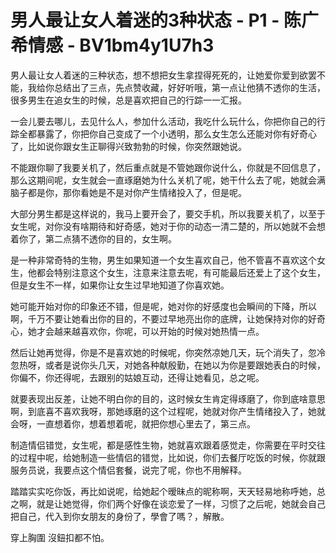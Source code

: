 # 男人最让女人着迷的3种状态 - P1 - 陈广希情感 - BV1bm4y1U7h3

男人最让女人着迷的三种状态，想不想把女生拿捏得死死的，让她爱你爱到欲罢不能，我给你总结出了三点，先点赞收藏，好好听哦，第一点让他猜不透你的生活，很多男生在追女生的时候，总是喜欢把自己的行踪一一汇报。

一会儿要去哪儿，去见什么人，参加什么活动，我吃什么玩什么，你把你自己的行踪全都暴露了，你把你自己变成了一个小透明，那么女生怎么还能对你有好奇心了，比如说你跟女生正聊得兴致勃勃的时候，你突然跟她说。

不能跟你聊了我要关机了，然后重点就是不管她跟你说什么，你就是不回信息了，那么这期间呢，女生就会一直琢磨她为什么关机了呢，她干什么去了呢，她就会满脑子都是你，那你看她是不是对你产生情绪投入了，但是呢。

大部分男生都是这样说的，我马上要开会了，要交手机，所以我要关机了，以至于女生呢，对你没有啥期待和好奇感，她对于你的动态一清二楚的，所以她就不会想着你了，第二点猜不透你的目的，女生啊。

是一种非常奇特的生物，男生如果知道一个女生喜欢自己，他不管喜不喜欢这个女生，他都会特别注意这个女生，注意来注意去呢，有可能最后还爱上了这个女生，但是女生不一样，如果你让女生过早地知道了你喜欢她。

她可能开始对你的印象还不错，但是呢，她对你的好感度也会瞬间的下降，所以啊，千万不要让她看出你的目的，不要过早地亮出你的底牌，让她保持对你的好奇心，她才会越来越喜欢你，你呢，可以开始的时候对她热情一点。

然后让她再觉得，你是不是喜欢她的时候呢，你突然凉她几天，玩个消失了，忽冷忽热呀，或者是说你头几天，对她各种献殷勤，在她以为你是要跟她表白的时候，你偏不，你还得呢，去跟别的姑娘互动，还得让她看见，总之呢。

就要表现出反差，让她不明白你的目的，这时候女生肯定得琢磨了，你到底啥意思啊，到底喜不喜欢我呀，那她琢磨的这个过程呢，她就对你产生情绪投入了，她就会呀，一直想着你，想着想着呢，就把你想心里去了，第三点。

制造情侣错觉，女生呢，都是感性生物，她就喜欢跟着感觉走，你需要在平时交往的过程中呢，给她制造一些情侣的错觉，比如说，你们去餐厅吃饭的时候，你就跟服务员说，我要点这个情侣套餐，说完了呢，你也不用解释。

踏踏实实吃你饭，再比如说呢，给她起个暧昧点的昵称啊，天天轻易地称呼她，总之啊，就是让她觉得，你们两个好像在谈恋爱了一样，习惯了之后呢，她就会自己把自己，代入到你女朋友的身份了，學會了嗎？，解散。

穿上胸圍 沒鈕扣都不怕。